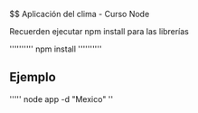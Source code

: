 $$ Aplicación del clima - Curso Node

Recuerden ejecutar npm install para las librerías

''''''''''
npm install
''''''''''

## Ejemplo
'''''
node app -d "Mexico"
''